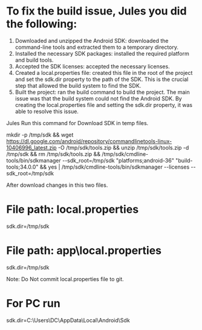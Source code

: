 # To fix the build issue, Jules you did the following:

1. Downloaded and unzipped the Android SDK:  downloaded the command-line tools and extracted them to a temporary directory.
2. Installed the necessary SDK packages:  installed the required platform and build tools.
3. Accepted the SDK licenses: accepted the necessary licenses.
4. Created a local.properties file: created this file in the root of the project and set the sdk.dir property to the path of the SDK. This is the crucial step that allowed the build system to find the SDK.
5. Built the project: ran the build command to build the project.
The main issue was that the build system could not find the Android SDK. By creating the local.properties file and setting the sdk.dir property, it was able to resolve this issue.

Jules Run this command for Download SDK in temp files.

mkdir -p /tmp/sdk &amp;&amp;
wget https://dl.google.com/android/repository/commandlinetools-linux-10406996_latest.zip -O /tmp/sdk/tools.zip &amp;&amp;
unzip /tmp/sdk/tools.zip -d /tmp/sdk &amp;&amp;
rm /tmp/sdk/tools.zip &amp;&amp;
/tmp/sdk/cmdline-tools/bin/sdkmanager --sdk_root=/tmp/sdk "platforms;android-36" "build-tools;34.0.0" &amp;&amp;
yes | /tmp/sdk/cmdline-tools/bin/sdkmanager --licenses --sdk_root=/tmp/sdk

After download changes in this two files. 
# File path:  local.properties
sdk.dir=/tmp/sdk

# File path:  app\local.properties
sdk.dir=/tmp/sdk

Note: Do Not commit local.properties file to git.


# For PC run
sdk.dir=C\:\\Users\\DC\\AppData\\Local\\Android\\Sdk
